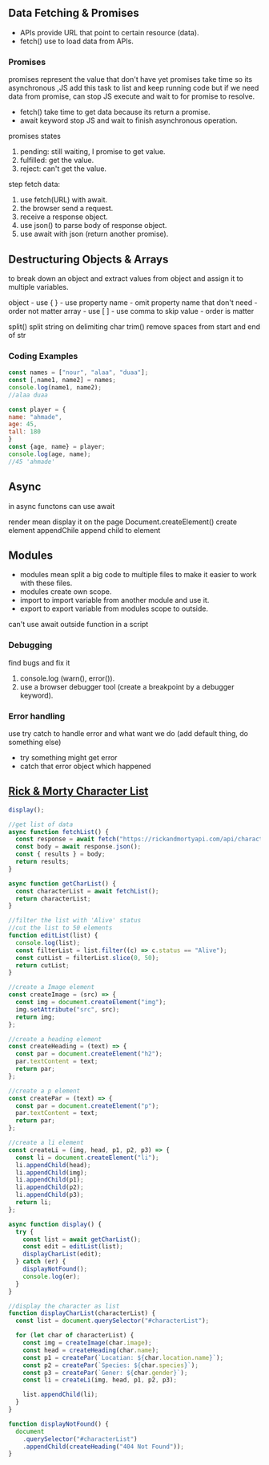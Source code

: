 ## Data Fetching & Promises
  - APIs provide URL that point to certain resource (data).
  - fetch() use to load data from APIs.

### Promises  
promises represent the value that don't have yet promises take time so its asynchronous ,JS add this task to list and keep running code but if we need data from promise, can stop JS execute and wait to for promise to resolve.

- fetch() take time to get data because its return a promise.
- await keyword stop JS and wait to finish asynchronous operation. 

promises states
  1. pending: still waiting, I promise to get value.
  2. fulfilled: get the value.
  3. reject: can't get the value.
     

step fetch data:
  1. use fetch(URL) with await.
  2. the browser send a request.
  3. receive a response object.
  4. use json() to parse body of response object.
  5.  use await with json (return another promise).
     
## Destructuring Objects & Arrays
   to break down an object and extract values from object and assign it to multiple variables.

   object
     - use { }
     - use property name
     - omit property name that don't need
     - order not matter
   array
     - use [ ]
     - use comma to skip value 
     - order is matter
     
split() split string on delimiting char
trim() remove spaces from start and end of str 
### Coding Examples
```javascript
const names = ["nour", "alaa", "duaa"];
const [,name1, name2] = names;
console.log(name1, name2);
//alaa duaa

const player = {
name: "ahmade",
age: 45,
tall: 180
}
const {age, name} = player;
console.log(age, name);
//45 'ahmade'
```
## Async   
in async functons can use await 

render mean display it on the page
Document.createElement() create element
appendChile append child to element

## Modules 
  - modules mean split a big code to multiple files to make it easier to work with these files.
  - modules create own scope.
  - import to import variable from another module and use it.
  - export to export variable from modules scope to outside. 

can't use await outside function in a script
### Debugging 
find bugs and fix it
  1. console.log (warn(), error()).
  2. use a browser debugger tool (create a breakpoint by a debugger keyword).
      
### Error handling
use try catch to handle error and what want we do (add default thing, do something else) 
  - try something might get error
  - catch that error object which happened

## [Rick & Morty Character List](https://drive.google.com/drive/folders/1h5EJKbDkaIZzxFVEJBMlu5UczkE3g5gz?usp=sharing)    
```javascript
display();

//get list of data
async function fetchList() {
  const response = await fetch("https://rickandmortyapi.com/api/character");
  const body = await response.json();
  const { results } = body;
  return results;
}

async function getCharList() {
  const characterList = await fetchList();
  return characterList;
}

//filter the list with 'Alive' status
//cut the list to 50 elements
function editList(list) {
  console.log(list);
  const filterList = list.filter((c) => c.status == "Alive");
  const cutList = filterList.slice(0, 50);
  return cutList;
}

//create a Image element
const createImage = (src) => {
  const img = document.createElement("img");
  img.setAttribute("src", src);
  return img;
};

//create a heading element
const createHeading = (text) => {
  const par = document.createElement("h2");
  par.textContent = text;
  return par;
};

//create a p element
const createPar = (text) => {
  const par = document.createElement("p");
  par.textContent = text;
  return par;
};

//create a li element
const createLi = (img, head, p1, p2, p3) => {
  const li = document.createElement("li");
  li.appendChild(head);
  li.appendChild(img);
  li.appendChild(p1);
  li.appendChild(p2);
  li.appendChild(p3);
  return li;
};

async function display() {
  try {
    const list = await getCharList();
    const edit = editList(list);
    displayCharList(edit);
  } catch (er) {
    displayNotFound();
    console.log(er);
  }
}

//display the character as list
function displayCharList(characterList) {
  const list = document.querySelector("#characterList");

  for (let char of characterList) {
    const img = createImage(char.image);
    const head = createHeading(char.name);
    const p1 = createPar(`Locatian: ${char.location.name}`);
    const p2 = createPar(`Species: ${char.species}`);
    const p3 = createPar(`Gener: ${char.gender}`);
    const li = createLi(img, head, p1, p2, p3);

    list.appendChild(li);
  }
}

function displayNotFound() {
  document
    .querySelector("#characterList")
    .appendChild(createHeading("404 Not Found"));
}
```
    
